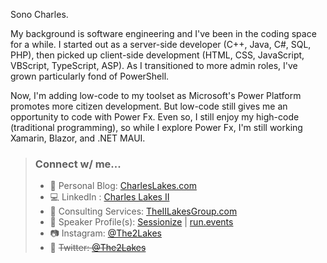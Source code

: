 Sono Charles.

My background is software engineering and I've been in the coding space for a while. I started out as a server-side developer (C++, Java, C#, SQL, PHP), then picked up client-side development (HTML, CSS, JavaScript, VBScript, TypeScript, ASP). As I transitioned to more admin roles, I've grown particularly fond of PowerShell.

Now, I'm adding low-code to my toolset as Microsoft's Power Platform promotes more citizen development. But low-code still gives me an opportunity to code with Power Fx. Even so, I still enjoy my high-code (traditional programming), so while I explore Power Fx, I'm still working Xamarin, Blazor, and .NET MAUI.

>
> ### Connect w/ me...
> - :notebook:  Personal Blog:  [CharlesLakes.com](https://charleslakes.com)
> - :computer:  LinkedIn  :  [Charles Lakes II](https://www.linkedin.com/in/charles-e-lakes-ii)
> - :briefcase:  Consulting Services:  [TheIILakesGroup.com](https://theiilakesgroup.com)
> - :microphone:  Speaker Profile(s):  [Sessionize](https://sessionize.com/charles-e-lakes-ii) | [run.events](https://speakers.run.events/charles-e-lakes-ii/portfolio)
> - :camera:  Instagram:  [@The2Lakes](https://www.instagram.com/The2Lakes/)
> - :speech_balloon:  ~~Twitter:  [@The2Lakes](https://twitter.com/The2Lakes)~~
> 

<!--
### Hi there 👋

**losodamus/losodamus** is a ✨ _special_ ✨ repository because its `README.md` (this file) appears on your GitHub profile.

Link of emojis:
https://gist.github.com/rxaviers/7360908

- 🔭 I’m currently working on ...
- 🌱 I’m currently learning ...
- 👯 I’m looking to collaborate on ...
- 💬 Ask me about ...
- 📫 How to reach me: ...

- LinkedIn [Charles Lakes II](https://www.linkedin.com/in/charles-e-lakes-ii)
-->
